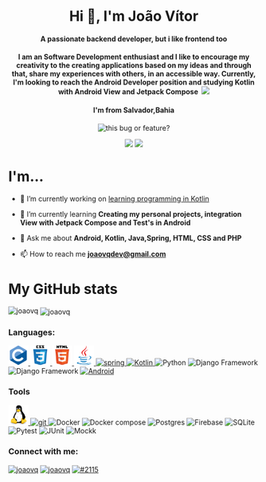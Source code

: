 <h1 align="center">Hi 👋, I'm João Vítor</h1>
<h4 align="center">A passionate backend developer, but i like frontend too</h4>
<h4 align="center">I am an Software Development enthusiast and I like to encourage my creativity to the creating applications based on my ideas and through that, share my experiences with others, in an accessible way. Currently, I'm looking to reach the Android Developer position and studying Kotlin with Android View and Jetpack Compose&nbsp
  <a target="_blank" href="https://www.android.com/intl/pt-BR_br/">
  <img src="https://cdn-icons-png.flaticon.com/512/226/226770.png" style="width:20px"/>
  </a>
</h4>

<h4 align="center"> I'm from Salvador,Bahia</h4>

<p align="center"><img src="https://us.123rf.com/450wm/alexpokusay/alexpokusay1511/alexpokusay151100078/47837011-coder-programmer-developer-at-work-comic-book-pop-art-retro-style-vector-illustration-software-engin.jpg" alt="this bug or feature?" style="width:300px"/><p/>

<p align="center">
<a href="https://github.com/joaovq/"><img src="https://img.shields.io/badge/-Github-000?style=flat-square&logo=Github&logoColor=white&link=https://github.com/fagnerpsantos"/></a>
<a href="https://www.linkedin.com/in/joaovitorqueiroz"><img src="https://img.shields.io/badge/-LinkedIn-blue?style=flat-square&logo=Linkedin&logoColor=white&link=https://www.linkedin.com/in/fagnerpsantos/"/></a>
</p>

# I'm...

- 🔭 I’m currently working on [learning programming in Kotlin](https://github.com/joaovq/InfoFootbballApp.git)

- 🌱 I’m currently learning **Creating my personal projects, integration View with Jetpack Compose and Test's in Android**

- 💬 Ask me about **Android, Kotlin, Java,Spring, HTML, CSS and PHP**

- 📫 How to reach me **joaovqdev@gmail.com**

# My GitHub stats

<p><img align="left" src="https://github-readme-stats.vercel.app/api/top-langs?username=joaovq&show_icons=true&locale=en&layout=compact" alt="joaovq" /></p>

<p>&nbsp;<img align="center" src="https://github-readme-stats.vercel.app/api?username=joaovq&show_icons=true&locale=en" alt="joaovq" width="400px"/></p>


<h3 align="left">Languages:</h3>
<p align="left"> 
  <a href="https://www.cprogramming.com/" target="_blank" rel="noreferrer"> <img src="https://raw.githubusercontent.com/devicons/devicon/master/icons/c/c-original.svg" alt="c" width="40" height="40"/> 
  </a> 
  <a href="https://www.w3schools.com/css/" target="_blank" rel="noreferrer"> <img src="https://raw.githubusercontent.com/devicons/devicon/master/icons/css3/css3-original-wordmark.svg" alt="css3" width="40" height="40"/> 
  <a href="https://www.w3.org/html/" target="_blank" rel="noreferrer"> <img src="https://raw.githubusercontent.com/devicons/devicon/master/icons/html5/html5-original-wordmark.svg" alt="html5" width="40" height="40"/> 
  </a> 
  <a href="https://www.java.com" target="_blank" rel="noreferrer"> <img src="https://raw.githubusercontent.com/devicons/devicon/master/icons/java/java-original.svg" alt="java" width="40" height="40"/> 
  </a> 
  <a href="https://spring.io/" target="_blank" rel="noreferrer"> <img src="https://www.vectorlogo.zone/logos/springio/springio-icon.svg" alt="spring" width="40" height="40"/> 
  </a> 
  <a href="https://kotlinlang.org/" target="_blank" rel="noreferrer"> <img src="https://img.icons8.com/color/480/kotlin.png" alt="Kotlin" width="40" height="40"/> 
  </a> 
  <img src="https://www.pngmart.com/files/7/Python-Transparent-Background.png" alt="Python" width="70"/> 
  <img src="https://static-00.iconduck.com/assets.00/django-icon-1606x2048-lwmw1z73.png" alt="Django Framework" width="30"/> 
  <img src="https://cdn.worldvectorlogo.com/logos/fastapi.svg" alt="Django Framework" width="40" height="40"/> 
  <a href="https://www.android.com/intl/pt-BR_br/" target="_blank" rel="noreferrer"> <img src="https://img.ibxk.com.br/2014/05/08/08145827911459.png" alt="Android" width="40" height="40"/> 
  </a> 
</p>

### Tools
<p>
  <a href="https://www.linux.org/" target="_blank" rel="noreferrer"> 
    <img src="https://raw.githubusercontent.com/devicons/devicon/master/icons/linux/linux-original.svg" alt="linux" width="40" height="40"/> 
  </a> 
  <a href="https://git-scm.com/" target="_blank" rel="noreferrer"> <img src="https://www.vectorlogo.zone/logos/git-scm/git-scm-icon.svg" alt="git" width="40" height="40"/> 
  </a> 
  <img src="https://images.crunchbase.com/image/upload/c_lpad,f_auto,q_auto:eco,dpr_1/ywjqppks5ffcnbfjuttq" alt="Docker" width="60"/> 
  <img src="https://desosa.nl/projects/docker-compose/2020/03/02/images/docker-compose/logo_docker_compose.png" alt="Docker compose" width="80"/> 
  <img src="https://i0.wp.com/blog.knoldus.com/wp-content/uploads/2020/06/postgresql-logo.png?fit=500%2C457&ssl=1" alt="Postgres" width="60"/> 
  <img src="https://1.bp.blogspot.com/-YIfQT6q8ZM4/Vzyq5z1B8HI/AAAAAAAAAAc/UmWSSMLKtKgtH7CACElUp12zXkrPK5UoACLcB/w1200-h630-p-k-no-nu/image00.png" alt="Firebase" width="60"/> 
  <img src="https://upload.wikimedia.org/wikipedia/commons/thumb/3/38/SQLite370.svg/1200px-SQLite370.svg.png" alt="SQLite" width="60"/> 
  <img src="https://upload.wikimedia.org/wikipedia/commons/thumb/b/ba/Pytest_logo.svg/2048px-Pytest_logo.svg.png" alt="Pytest" width="60"/> 
  <img src="https://upload.wikimedia.org/wikipedia/commons/5/59/JUnit_5_Banner.png" alt="JUnit" width="60"/> 
  <img src="https://mockk.io/doc/logo-site.png" alt="Mockk" width="60"/> 
</p>

<h3 align="left">Connect with me:</h3>
<p align="left">
  <a href="https://dev.to/joaovq" target="blank"><img align="center" src="https://raw.githubusercontent.com/rahuldkjain/github-profile-readme-generator/master/src/images/icons/Social/devto.svg" alt="joaovq" height="30" width="40" /></a>
<a href="https://www.hackerrank.com/joaovq" target="blank"><img align="center" src="https://raw.githubusercontent.com/rahuldkjain/github-profile-readme-generator/master/src/images/icons/Social/hackerrank.svg" alt="joaovq" height="30" width="40" /></a>
<a href="https://discord.gg/#2115" target="blank"><img align="center" src="https://raw.githubusercontent.com/rahuldkjain/github-profile-readme-generator/master/src/images/icons/Social/discord.svg" alt="#2115" height="40" width="40" /></a>
</p>

<!---
joaovq/joaovq is a ✨ special ✨ repository because its `README.md` (this file) appears on your GitHub profile.
You can click the Preview link to take a look at your changes.
--->

